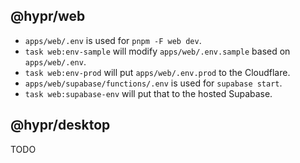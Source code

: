 ## @hypr/web

- `apps/web/.env` is used for `pnpm -F web dev`.
- `task web:env-sample` will modify `apps/web/.env.sample` based on `apps/web/.env`.
- `task web:env-prod` will put `apps/web/.env.prod` to the Cloudflare.
- `apps/web/supabase/functions/.env` is used for `supabase start`.
- `task web:supabase-env` will put that to the hosted Supabase.

## @hypr/desktop

TODO
